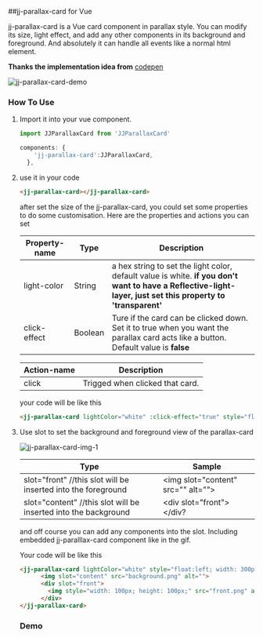 ##jj-parallax-card for Vue 

jj-parallax-card is a Vue card component in parallax style. You can modify its size, light effect, and add any other components in its background and foreground. And absolutely it can handle all events like a normal html element.

**Thanks the implementation idea from** [codepen](https://codepen.io/electerious/pen/rroqdL)

![jj-parallax-card-demo](/Users/zaka/Desktop/jj-parallax-card-demo.gif)

### How To Use

1. Import it into your vue component.

   ```javascript
   import JJParallaxCard from 'JJParallaxCard'
   ```

   ```javascript
   components: {
       'jj-parallax-card':JJParallaxCard,
     },
   ```

2. use it in your code

   ```html
   <jj-parallax-card></jj-parallax-card>
   ```

   after set the size of the jj-parallax-card, you could set some properties to do some customisation. Here are the properties and actions you can set

   | Property-name | Type    | Description                                                  |
   | ------------- | ------- | ------------------------------------------------------------ |
   | light-color   | String  | a hex string to set the light color, default value is white. **if you don't want to have a Reflective-light-layer, just set this property to 'transparent'** |
   | click-effect  | Boolean | Ture if the card can be clicked down. Set it to true when you want the parallax card acts like a button. Default value is **false** |

   | Action-name | Description                     |
   | ----------- | ------------------------------- |
   | click       | Trigged when clicked that card. |

   your code will be like this

   ```html
   <jj-parallax-card lightColor="white" :click-effect="true" style="float:left; width: 300px; height: 300px;" @click="click"></jj-parallax-card>
   ```

3. Use slot to set the background and foreground view of the parallax-card

   ![jj-parallax-card-img-1](/Users/zaka/Desktop/jj-parallax-card-img-1.png)

   | Type                                                         | Sample                              |
   | ------------------------------------------------------------ | ----------------------------------- |
   | slot="front" //this slot will be inserted into the foreground | \<img slot="content" src="" alt=""> |
   | slot="content" //this slot will be inserted into the background | \<div slot="front"></div?           |

   and off course you can add any components into the slot. Including embedded jj-paralllax-card component like in the gif.

   Your code will be like this

   ```html
   <jj-parallax-card lightColor="white" style="float:left; width: 300px; height: 300px;" @click="click">
         <img slot="content" src="background.png" alt="">
         <div slot="front">
           <img style="width: 100px; height: 100px;" src="front.png" alt="">
         </div>
   </jj-parallax-card>
   ```

   ### Demo
